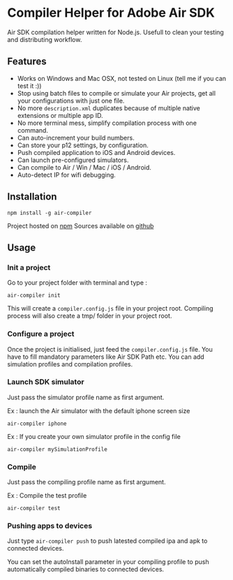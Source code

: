 # Compiler Helper for Adobe Air SDKAir SDK compilation helper written for Node.js.Usefull to clean your testing and distributing workflow.## Features- Works on Windows and Mac OSX, not tested on Linux (tell me if you can test it :))- Stop using batch files to compile or simulate your Air projects, get all your configurations with just one file.- No more `description.xml` duplicates because of multiple native extensions or multiple app ID.- No more terminal mess, simplify compilation process with one command.- Can auto-increment your build numbers.- Can store your p12 settings, by configuration.- Push compiled application to iOS and Android devices.- Can launch pre-configured simulators.- Can compile to Air / Win / Mac / iOS / Android.- Auto-detect IP for wifi debugging.## Installation```npm install -g air-compiler ```Project hosted on [npm](https://www.npmjs.com/package/air-compiler)Sources available on [github](https://github.com/la-haute-societe/air-compiler)## Usage### Init a projectGo to your project folder with terminal and type : ```air-compiler init```This will create a `compiler.config.js` file in your project root.Compiling process will also create a tmp/ folder in your project root.### Configure a projectOnce the project is initialised, just feed the `compiler.config.js` file.You have to fill mandatory parameters like Air SDK Path etc.You can add simulation profiles and compilation profiles.### Launch SDK simulatorJust pass the simulator profile name as first argument.Ex : launch the Air simulator with the default iphone screen size ```air-compiler iphone```Ex : If you create your own simulator profile in the config file```air-compiler mySimulationProfile```### CompileJust pass the compiling profile name as first argument.Ex : Compile the test profile```air-compiler test```### Pushing apps to devicesJust type `air-compiler push` to push latested compiled ipa and apk to connected devices. You can set the autoInstall parameter in your compiling profile to push automatically compiled binaries to connected devices.